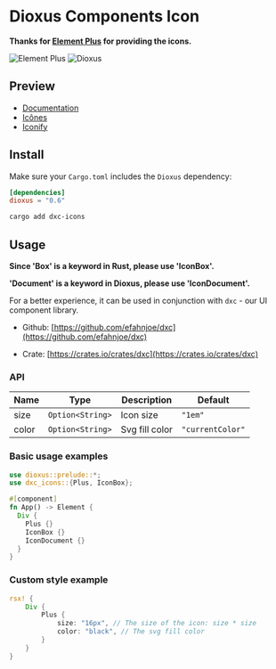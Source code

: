 # Dioxus Components Icon

**Thanks for [Element Plus](https://github.com/element-plus/element-plus-icons) for providing the icons.**

![Element Plus](https://avatars.githubusercontent.com/u/68583457?s=48&v=4)
![Dioxus](https://avatars.githubusercontent.com/u/79236386?s=48&v=4)

## Preview

- [Documentation](https://element-plus.org/en-US/component/icon.html)
- [Icônes](https://icones.js.org/collection/ep)
- [Iconify](https://icon-sets.iconify.design/ep/)

## Install

Make sure your `Cargo.toml` includes the `Dioxus` dependency:

```toml
[dependencies]
dioxus = "0.6"
```

```bash
cargo add dxc-icons
```

## Usage

**Since 'Box' is a keyword in Rust, please use 'IconBox'.**

**'Document' is a keyword in Dioxus, please use 'IconDocument'.**

For a better experience, it can be used in conjunction with `dxc` - our UI component library.

 - Github: [https://github.com/efahnjoe/dxc](https://github.com/efahnjoe/dxc)

 - Crate: [https://crates.io/crates/dxc](https://crates.io/crates/dxc)

### API

| Name | Type | Description | Default |
| --- | --- | --- | --- |
| size | `Option<String>` | Icon size | `"1em"` |
| color | `Option<String>` | Svg fill color | `"currentColor"` |

### Basic usage examples

```rust
use dioxus::prelude::*;
use dxc_icons::{Plus, IconBox};

#[component]
fn App() -> Element {
  Div {
    Plus {}
    IconBox {}
    IconDocument {}
  }
}
```

### Custom style example

```rust
rsx! {
    Div {
        Plus {
            size: "16px", // The size of the icon: size * size
            color: "black", // The svg fill color
        }
    }
}
```
